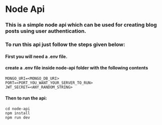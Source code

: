 # Node Api
### This is a simple node api which can be used for creating blog posts using user authentication.

### To run this api just follow the steps given below:

#### First you will need a .env file.
#### create a .env file inside node-api folder with the following contents

```
MONGO_URI=<MONGO_DB_URI>
PORT=<PORT_YOU_WANT_YOUR_SERVER_TO_RUN>
JWT_SECRET=<ANY_RANDOM_STRING>
```

#### Then to run the api:

```
cd node-api
npm install
npm run dev
```
